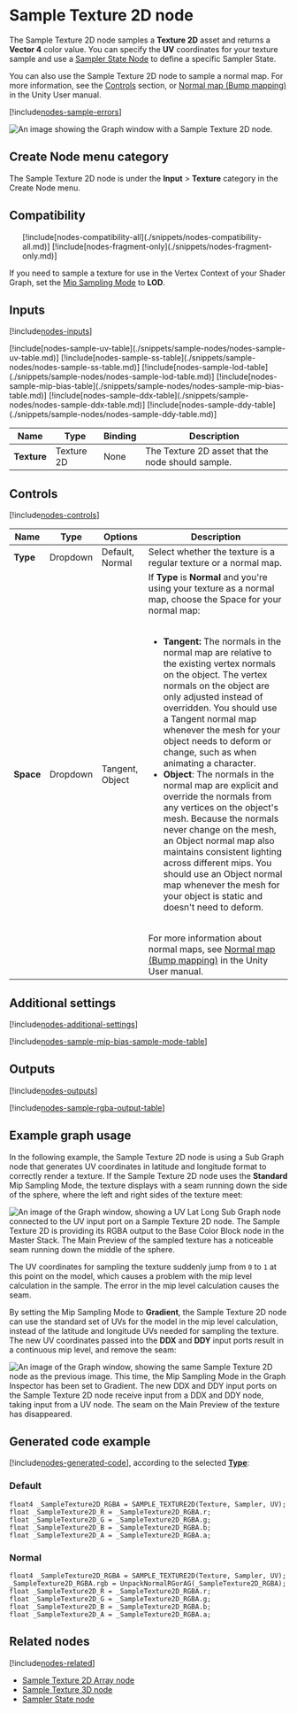 # Sample Texture 2D node

The Sample Texture 2D node samples a **Texture 2D** asset and returns a **Vector 4** color value. You can specify the **UV** coordinates for your texture sample and use a [Sampler State Node](Sampler-State-Node.md) to define a specific Sampler State.

You can also use the Sample Texture 2D node to sample a normal map. For more information, see the [Controls](#controls) section, or [Normal map (Bump mapping)](https://docs.unity3d.com/Manual/StandardShaderMaterialParameterNormalMap.html) in the Unity User manual.

[!include[nodes-sample-errors](./snippets/sample-nodes/nodes-sample-errors.md)]

![An image showing the Graph window with a Sample Texture 2D node.](images/sg-sample-texture-2d-node.png)

## Create Node menu category

The Sample Texture 2D node is under the **Input** &gt; **Texture** category in the Create Node menu.

## Compatibility

<ul>
    [!include[nodes-compatibility-all](./snippets/nodes-compatibility-all.md)]
    [!include[nodes-fragment-only](./snippets/nodes-fragment-only.md)]
</ul>

If you need to sample a texture for use in the Vertex Context of your Shader Graph, set the [Mip Sampling Mode](#additional-node-settings) to **LOD**.

## Inputs

[!include[nodes-inputs](./snippets/nodes-inputs.md)]

<table>
<thead>
<tr>
<th><strong>Name</strong></th>
<th><strong>Type</strong></th>
<th><strong>Binding</strong></th>
<th><strong>Description</strong></th>
</tr>
</thead>
<tbody>
<tr>
<td><strong>Texture</strong></td>
<td>Texture 2D</td>
<td>None</td>
<td>The Texture 2D asset that the node should sample.</td>
</tr>
[!include[nodes-sample-uv-table](./snippets/sample-nodes/nodes-sample-uv-table.md)]
[!include[nodes-sample-ss-table](./snippets/sample-nodes/nodes-sample-ss-table.md)]
[!include[nodes-sample-lod-table](./snippets/sample-nodes/nodes-sample-lod-table.md)]
[!include[nodes-sample-mip-bias-table](./snippets/sample-nodes/nodes-sample-mip-bias-table.md)]
[!include[nodes-sample-ddx-table](./snippets/sample-nodes/nodes-sample-ddx-table.md)]
[!include[nodes-sample-ddy-table](./snippets/sample-nodes/nodes-sample-ddy-table.md)]
</tbody>
</table>

## Controls

[!include[nodes-controls](./snippets/nodes-controls.md)]

<table>
<thead>
<tr>
<th><strong>Name</strong></th>
<th><strong>Type</strong></th>
<th><strong>Options</strong></th>
<th><strong>Description</strong></th>
</tr>
</thead>
<tbody>
<tr>
<td><strong>Type</strong></td>
<td>Dropdown</td>
<td>Default, Normal</td>
<td>Select whether the texture is a regular texture or a normal map. </td>
</tr>
<tr>
<td><strong>Space</strong></td>
<td>Dropdown</td>
<td>Tangent, Object</td>
<td>If <strong>Type</strong> is <strong>Normal</strong> and you're using your texture as a normal map, choose the Space for your normal map: <br/><br/>
<ul>
<li><strong>Tangent:</strong> The normals in the normal map are relative to the existing vertex normals on the object. The vertex normals on the object are only adjusted instead of overridden. You should use a Tangent normal map whenever the mesh for your object needs to deform or change, such as when animating a character.</li>
<li><strong>Object</strong>: The normals in the normal map are explicit and override the normals from any vertices on the object's mesh. Because the normals never change on the mesh, an Object normal map also maintains consistent lighting across different mips. You should use an Object normal map whenever the mesh for your object is static and doesn't need to deform.</li>
</ul> <br/> For more information about normal maps, see <a href="https://docs.unity3d.com/Manual/StandardShaderMaterialParameterNormalMap.html">Normal map (Bump mapping)</a> in the Unity User manual.</td>
</tr>
</tbody>
</table>

## Additional settings

[!include[nodes-additional-settings](./snippets/nodes-additional-settings.md)]

[!include[nodes-sample-mip-bias-sample-mode-table](./snippets/sample-nodes/nodes-sample-mip-bias-sample-mode-table.md)]

## Outputs

[!include[nodes-outputs](./snippets/nodes-outputs.md)]

[!include[nodes-sample-rgba-output-table](./snippets/sample-nodes/nodes-sample-rgba-output-table.md)]

## Example graph usage

In the following example, the Sample Texture 2D node is using a Sub Graph node that generates UV coordinates in latitude and longitude format to correctly render a texture. If the Sample Texture 2D node uses the **Standard** Mip Sampling Mode, the texture displays with a seam running down the side of the sphere, where the left and right sides of the texture meet:

![An image of the Graph window, showing a UV Lat Long Sub Graph node connected to the UV input port on a Sample Texture 2D node. The Sample Texture 2D is providing its RGBA output to the Base Color Block node in the Master Stack. The Main Preview of the sampled texture has a noticeable seam running down the middle of the sphere.](images/sg-sample-texture-2d-node-example.png)

The UV coordinates for sampling the texture suddenly jump from `0` to `1` at this point on the model, which causes a problem with the mip level calculation in the sample. The error in the mip level calculation causes the seam.

By setting the Mip Sampling Mode to **Gradient**, the Sample Texture 2D node can use the standard set of UVs for the model in the mip level calculation, instead of the latitude and longitude UVs needed for sampling the texture. The new UV coordinates passed into the **DDX** and **DDY** input ports result in a continuous mip level, and remove the seam:

![An image of the Graph window, showing the same Sample Texture 2D node as the previous image. This time, the Mip Sampling Mode in the Graph Inspector has been set to Gradient. The new DDX and DDY input ports on the Sample Texture 2D node receive input from a DDX and DDY node, taking input from a UV node. The seam on the Main Preview of the texture has disappeared.](images/sg-sample-texture-2d-node-example-2.png)

## Generated code example

[!include[nodes-generated-code](./snippets/nodes-generated-code.md)], according to the selected [**Type**](#controls):

### Default

```
float4 _SampleTexture2D_RGBA = SAMPLE_TEXTURE2D(Texture, Sampler, UV);
float _SampleTexture2D_R = _SampleTexture2D_RGBA.r;
float _SampleTexture2D_G = _SampleTexture2D_RGBA.g;
float _SampleTexture2D_B = _SampleTexture2D_RGBA.b;
float _SampleTexture2D_A = _SampleTexture2D_RGBA.a;
```

### Normal

```
float4 _SampleTexture2D_RGBA = SAMPLE_TEXTURE2D(Texture, Sampler, UV);
_SampleTexture2D_RGBA.rgb = UnpackNormalRGorAG(_SampleTexture2D_RGBA);
float _SampleTexture2D_R = _SampleTexture2D_RGBA.r;
float _SampleTexture2D_G = _SampleTexture2D_RGBA.g;
float _SampleTexture2D_B = _SampleTexture2D_RGBA.b;
float _SampleTexture2D_A = _SampleTexture2D_RGBA.a;
```

## Related nodes

[!include[nodes-related](./snippets/nodes-related.md)]


- [Sample Texture 2D Array node](Sample-Texture-2D-Array-Node.md)
- [Sample Texture 3D node](Sample-Texture-3D-Node.md)
- [Sampler State node](Sampler-State-Node.md)
